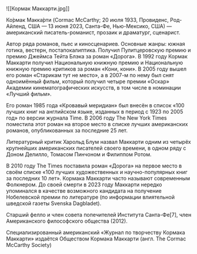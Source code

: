 ![[Кормак Маккарти.jpg]]

Ко́рмак Макка́рти (Cormac McCarthy; 20 июля 1933, Провиденс, Род-Айленд, США — 13 июня 2023, Санта-Фе, Нью-Мексико, США) — американский писатель-романист, прозаик и драматург, сценарист.

Автор ряда романов, пьес и киносценариев. Основные жанры: южная готика, вестерн, постапокалиптика. Получил Пулитцеровскую премию и премию Джеймса Тейта Блэка за роман «Дорога». В 1992 году Кормак Маккарти получил Национальную книжную премию и Национальную книжную премию критиков за роман «Кони, кони». В 2005 году вышел его роман «Старикам тут не место», а в 2007-м по нему был снят одноимённый фильм, который получил четыре премии «Оскар» Академии кинематографических искусств, в том числе в номинации «Лучший фильм».

Его роман 1985 года «Кровавый меридиан» был внесён в список «100 лучших книг на английском языке, изданных в период с 1923 по 2005 год» по версии журнала Time. В 2006 году The New York Times поместила этот роман на второе место в списке лучших американских романов, опубликованных за последние 25 лет.

Литературный критик Харольд Блум назвал Маккарти одним из четырёх крупнейших американских писателей своего времени, в одном ряду с Доном Делилло, Томасом Пинчоном и Филиппом Ротом.

В 2010 году The Times поставила роман «Дорога» на первое место в своём списке «100 лучших художественных и научно-популярных книг за последних 10 лет». Кормака Маккарти часто называют современным Фолкнером. До своей смерти в 2023 году Маккарти нередко упоминался в качестве возможного кандидата на получение Нобелевской премии по литературе (по информации влиятельной шведской газеты Svenska Dagbladet).

Старший фелло и член совета попечителей Института Санта-Фе[7], член Американского философского общества (2012).

Специализированный американский «Журнал по творчеству Кормака Маккарти» издаётся Обществом Кормака Маккарти (англ. The Cormac McCarthy Society)
